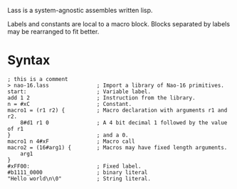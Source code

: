 Lass is a system-agnostic assembles written lisp.

Labels and constants are local to a macro block.
Blocks separated by labels may be rearranged to fit better.

# Syntax
```
; this is a comment
> nao-16.lass               ; Import a library of Nao-16 primitives.
start:                      ; Variable label.
add 1 2                     ; Instruction from the library.
n = #xC                     ; Constant.
macro1 = (r1 r2) {          ; Macro declaration with arguments r1 and r2.
    8#d1 r1 0               ; A 4 bit decimal 1 followed by the value of r1
}                           ; and a 0.
macro1 n 4#xF               ; Macro call
macro2 = (16#arg1) {        ; Macros may have fixed length arguments.
    arg1
}
#xFF00:                     ; Fixed label.
#b1111_0000                 ; binary literal
"Hello world\n\0"           ; String literal.
```

